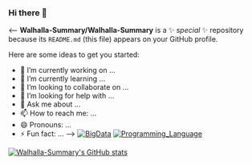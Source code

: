 ### Hi there 👋
<--
**Walhalla-Summary/Walhalla-Summary** is a ✨ _special_ ✨ repository because its `README.md` (this file) appears on your GitHub profile.

Here are some ideas to get you started:

- 🔭 I’m currently working on ...
- 🌱 I’m currently learning ...
- 👯 I’m looking to collaborate on ...
- 🤔 I’m looking for help with ...
- 💬 Ask me about ...
- 📫 How to reach me: ...
- 😄 Pronouns: ...
- ⚡ Fun fact: ...
-->
[![BigData](https://github-readme-stats.vercel.app/api/pin/?username=Walhalla-Summary&repo=BigData)](https://github.com/Walhalla-Summary/BigData)
[![Programming_Language](https://github-readme-stats.vercel.app/api/pin/?username=Walhalla-Summary&repo=Programming_Language)](https://github.com/Walhalla-Summary/Programming_Language)

[![Walhalla-Summary's GitHub stats](https://github-readme-stats.vercel.app/api?username=Walhalla-Summary)](https://github.com/Walhalla-Summary/Walhalla-Summary)

